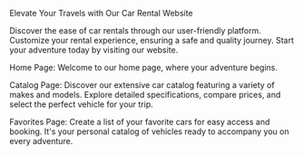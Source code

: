 Elevate Your Travels with Our Car Rental Website

Discover the ease of car rentals through our user-friendly platform. Customize
your rental experience, ensuring a safe and quality journey. Start your
adventure today by visiting our website.

Home Page: Welcome to our home page, where your adventure begins.

Catalog Page: Discover our extensive car catalog featuring a variety of makes
and models. Explore detailed specifications, compare prices, and select the
perfect vehicle for your trip.

Favorites Page: Create a list of your favorite cars for easy access and booking.
It's your personal catalog of vehicles ready to accompany you on every
adventure.
